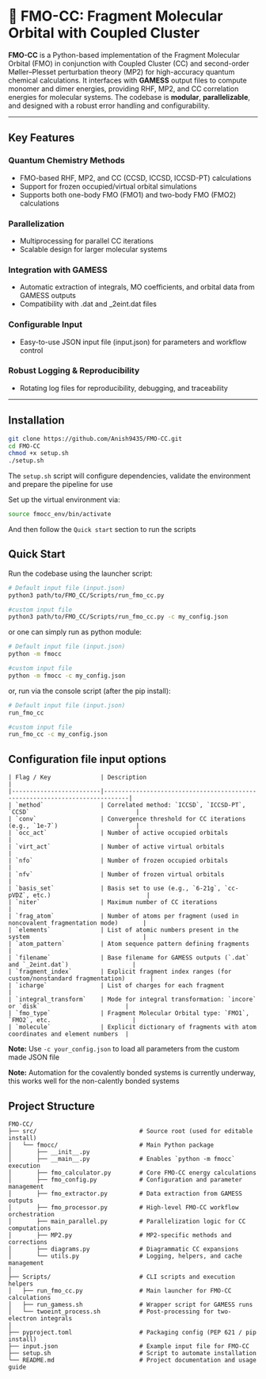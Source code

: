# 🔬 FMO-CC: Fragment Molecular Orbital with Coupled Cluster

**FMO-CC** is a Python-based implementation of the Fragment Molecular Orbital (FMO) in conjunction with Coupled Cluster (CC) and second-order 
Møller–Plesset perturbation theory (MP2) for high-accuracy quantum chemical calculations. It interfaces with **GAMESS** output files to compute 
monomer and dimer energies, providing RHF, MP2, and CC correlation energies for molecular systems. The codebase is **modular**, **parallelizable**, 
and designed with a robust error handling and configurability.

---

## Key Features

### **Quantum Chemistry Methods**
 - FMO-based RHF, MP2, and CC (CCSD, ICCSD, ICCSD-PT) calculations
 - Support for frozen occupied/virtual orbital simulations
 - Supports both one-body FMO (FMO1) and two-body FMO (FMO2) calculations

### **Parallelization**
 - Multiprocessing for parallel CC iterations
 - Scalable design for larger molecular systems

### **Integration with GAMESS**
 - Automatic extraction of integrals, MO coefficients, and orbital data from GAMESS outputs
 - Compatibility with .dat and _2eint.dat files

### **Configurable Input**
 - Easy-to-use JSON input file (input.json) for parameters and workflow control

### **Robust Logging & Reproducibility**
 - Rotating log files for reproducibility, debugging, and traceability

---


## Installation

```bash
git clone https://github.com/Anish9435/FMO-CC.git
cd FMO-CC
chmod +x setup.sh
./setup.sh
```
The `setup.sh` script will configure dependencies, validate the environment and prepare the pipeline for use

Set up the virtual environment via:

```bash
source fmocc_env/bin/activate
```
And then follow the `Quick start` section to run the scripts

## Quick Start

Run the codebase using the launcher script:

```bash
# Default input file (input.json)
python3 path/to/FMO_CC/Scripts/run_fmo_cc.py

#custom input file
python3 path/to/FMO_CC/Scripts/run_fmo_cc.py -c my_config.json
```
or one can simply run as python module:

```bash
# Default input file (input.json)
python -m fmocc

#custom input file
python -m fmocc -c my_config.json
```
or, run via the console script (after the pip install):

```bash
# Default input file (input.json)
run_fmo_cc

#custom input file
run_fmo_cc -c my_config.json
```

## Configuration file input options

```text
| Flag / Key              | Description                                                                 |
|-------------------------|-----------------------------------------------------------------------------|
| `method`                | Correlated method: `ICCSD`, `ICCSD-PT`, `CCSD`                              |
| `conv`                  | Convergence threshold for CC iterations (e.g., `1e-7`)                      |
| `occ_act`               | Number of active occupied orbitals                                          |
| `virt_act`              | Number of active virtual orbitals                                           |
| `nfo`                   | Number of frozen occupied orbitals                                          |
| `nfv`                   | Number of frozen virtual orbitals                                           |
| `basis_set`             | Basis set to use (e.g., `6-21g`, `cc-pVDZ`, etc.)                           |
| `niter`                 | Maximum number of CC iterations                                             |
| `frag_atom`             | Number of atoms per fragment (used in noncovalent fragmentation mode)       |
| `elements`              | List of atomic numbers present in the system                                |
| `atom_pattern`          | Atom sequence pattern defining fragments                                    |
| `filename`              | Base filename for GAMESS outputs (`.dat` and `_2eint.dat`)                  |
| `fragment_index`        | Explicit fragment index ranges (for custom/nonstandard fragmentation)       |
| `icharge`               | List of charges for each fragment                                           |
| `integral_transform`    | Mode for integral transformation: `incore` or `disk`                        |
| `fmo_type`              | Fragment Molecular Orbital type: `FMO1`, `FMO2`, etc.                       |
| `molecule`              | Explicit dictionary of fragments with atom coordinates and element numbers  |
```
**Note:** Use `-c your_config.json` to load all parameters from the custom made JSON file

**Note:** Automation for the covalently bonded systems is currently underway, this works well for the non-calently bonded systems

## Project Structure

```text
FMO-CC/
├── src/                             # Source root (used for editable install)
│   └── fmocc/                       # Main Python package
│       ├── __init__.py
│       ├── __main__.py              # Enables `python -m fmocc` execution
│       ├── fmo_calculator.py        # Core FMO-CC energy calculations
│       ├── fmo_config.py            # Configuration and parameter management
│       ├── fmo_extractor.py         # Data extraction from GAMESS outputs
│       ├── fmo_processor.py         # High-level FMO-CC workflow orchestration
│       ├── main_parallel.py         # Parallelization logic for CC computations
│       ├── MP2.py                   # MP2-specific methods and corrections
│       ├── diagrams.py              # Diagrammatic CC expansions
│       └── utils.py                 # Logging, helpers, and cache management
│
├── Scripts/                         # CLI scripts and execution helpers
│   ├── run_fmo_cc.py                # Main launcher for FMO-CC calculations
│   ├── run_gamess.sh                # Wrapper script for GAMESS runs
│   └── twoeint_process.sh           # Post-processing for two-electron integrals
│
├── pyproject.toml                   # Packaging config (PEP 621 / pip install)
├── input.json                       # Example input file for FMO-CC
├── setup.sh                         # Script to automate installation
└── README.md                        # Project documentation and usage guide
```